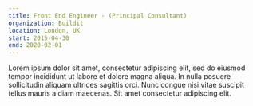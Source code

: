 ```yaml
---
title: Front End Engineer - (Principal Consultant)
organization: Buildit
location: London, UK
start: 2015-04-30
end: 2020-02-01
---
```


Lorem ipsum dolor sit amet, consectetur adipiscing elit, sed do eiusmod tempor incididunt ut labore et dolore magna aliqua. In nulla posuere sollicitudin aliquam ultrices sagittis orci. Nunc congue nisi vitae suscipit tellus mauris a diam maecenas. Sit amet consectetur adipiscing elit.